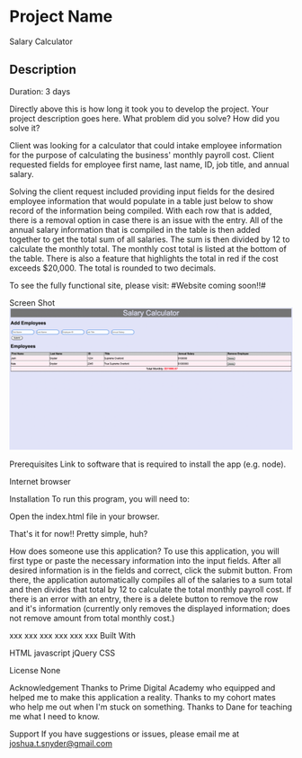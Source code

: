 # Project Name
Salary Calculator

## Description

Duration: 3 days

Directly above this is how long it took you to develop the project. Your project description goes here. What problem did you solve? How did you solve it?

Client was looking for a calculator that could intake employee information for the purpose of calculating the business' monthly payroll cost. Client requested fields for employee first name, last name, ID, job title, and annual salary. 

Solving the client request included providing input fields for the desired employee information that would populate in a table just below to show record of the information being compiled.  With each row that is added, there is a removal option in case there is an issue with the entry.
All of the annual salary information that is compiled in the table is then added together to get the total sum of all salaries.  The sum is then divided by 12 to calculate the monthly  total. The monthly cost total is listed at the bottom of the table.  There is also a feature that highlights the total in red if the cost exceeds $20,000. The total is rounded to two decimals.

To see the fully functional site, please visit: #Website coming soon!!#

Screen Shot
![Wireframe](sal-calc-screenshot.png)

Prerequisites
Link to software that is required to install the app (e.g. node).

Internet browser

Installation
To run this program, you will need to:

Open the index.html file in your browser.

That's it for now!! Pretty simple, huh?

<!-- Create a database named your database name,
The queries in the tables.sql file are set up to create all the necessary tables and populate the needed data to allow the application to run correctly. The project is built on Postgres, so you will need to make sure to have that installed. We recommend using Postico to run those queries as that was used to create the queries,
Open up your editor of choice and run an npm install
Run npm run server in your terminal
Run npm run client in your terminal
The npm run client command will open up a new browser tab for you!
Usage -->
How does someone use this application? 
To use this application, you will first type or paste the necessary information into the input fields. After all desired information is in the fields and correct, click the submit button.  From there, the application automatically compiles all of the salaries to a sum total and then divides that total by 12 to calculate the total monthly payroll cost.  If there is an error with an entry, there is a delete button to remove the row and it's information (currently only removes the displayed information; does not remove amount from total monthly cost.)

xxx
xxx
xxx
xxx
xxx
xxx
Built With

HTML
javascript
jQuery
CSS

License
None

Acknowledgement
Thanks to Prime Digital Academy who equipped and helped me to make this application a reality. Thanks to my cohort mates who help me out when I'm stuck on something. Thanks to Dane for teaching me what I need to know.

Support
If you have suggestions or issues, please email me at joshua.t.snyder@gmail.com
